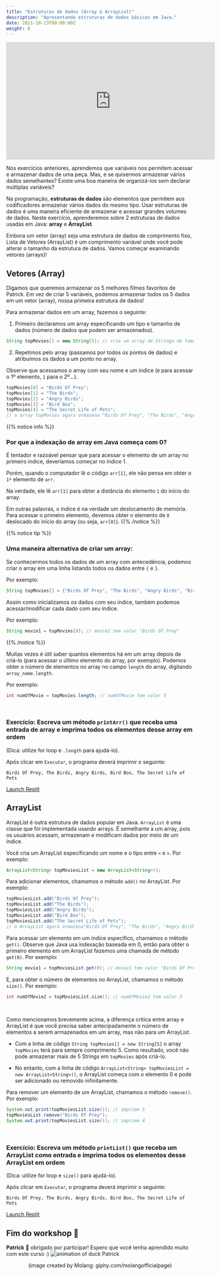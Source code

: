 ```yaml
---
title: "Estruturas de dados (Array & ArrayList)"
description: "Apresentando estruturas de dados básicas em Java."
date: 2021-10-13T00:00:00Z
weight: 8
---
```


<p style="text-align: center;"><iframe width="560" height="315" src="https://www.youtube.com/embed/x2hcvJjiH_g" frameborder="0" allow="accelerometer; autoplay; clipboard-write; encrypted-media; gyroscope; picture-in-picture" allowfullscreen></iframe></p>

Nos exercícios anteriores, aprendemos que variáveis ​​nos permitem acessar e armazenar dados de uma peça. Mas, e se quisermos armazenar vários dados semelhantes? Existe uma boa maneira de organizá-los sem declarar múltiplas variáveis?

Na programação, **estruturas de dados** são elementos que permitem aos codificadores armazenar vários dados do mesmo tipo. Usar estruturas de dados é uma maneira eficiente de armazenar e acessar grandes volumes de dados. Neste exercício, aprenderemos sobre 2 estruturas de dados usadas em Java: **array** e **ArrayList**.

Embora um vetor (array) seja uma estrutura de dados de comprimento fixo, Lista de Vetores (ArrayList) é um comprimento variável onde você pode alterar o tamanho da estrutura de dados. Vamos começar examinando vetores (arrays)!

## Vetores (Array)

Digamos que queremos armazenar os 5 melhores filmes favoritos de Patrick. Em vez de criar 5 variáveis, podemos armazenar todos os 5 dados em um vetor (array), nossa primeira estrutura de dados!

Para armazenar dados em um array, fazemos o seguinte:

1. Primeiro declaramos um array especificando um tipo e tamanho de dados (número de dados que podem ser armazenados).

```java
String topMovies[] = new String[5]; // crie um array de Strings de tamanho 5.
```

2. Repetimos pelo array (passamos por todos os pontos de dados) e atribuímos os dados a um ponto no array.

Observe que acessamos o array com seu nome e um índice (`0` para acessar o 1º elemento, `1` para o 2º...).
```java
topMovies[0] = "Birds Of Prey";
topMovies[1] = "The Birds";
topMovies[2] = "Angry Birds";
topMovies[3] = "Bird Box";
topMovies[4] = "The Secret Life of Pets";
// a array topMovies agora armazena "Birds Of Prey", "The Birds", "Angry Birds", "Bird Box", "The Secret Life of Pets" em ordem
```
{{% notice info %}}
### Por que a indexação de array em Java começa com 0?

É tentador e razoável pensar que para acessar o elemento de um array no primeiro índice, deveríamos começar no índice 1.

Porém, quando o computador lê o código `arr[1]`, ele não pensa em obter o `1º` elemento de `arr`.

Na verdade, ele lê `arr[1]` para obter a distância do elemento `1` do início do array.

Em outras palavras, o índice é na verdade um deslocamento de memória. Para acessar o primeiro elemento, devemos obter o elemento de `0` deslocado do início do array (ou seja, `arr[0]`).
{{% /notice %}}

{{% notice tip %}}
### Uma maneira alternativa de criar um array:
Se conhecermos todos os dados de um array com antecedência, podemos criar o array em uma linha listando todos os dados entre `{` e `}`.

Por exemplo:

```java
String topMovies[] = {"Birds Of Prey", "The Birds", "Angry Birds", "Bird Box", "The Secret Life of Pets"};
```

Assim como inicializamos os dados com seu índice, também podemos acessar/modificar cada dado com seu índice.

Por exemplo:

```java
String movie1 = topMovies[0]; // movie1 tem valor "Birds Of Prey"
```

{{% /notice %}}

Muitas vezes é útil saber quantos elementos há em um array depois de criá-lo (para acessar o último elemento do array, por exemplo). Podemos obter o número de elementos no array no campo `length` do array, digitando `array_name.length`.

Por exemplo:

```java
int numOfMovie = topMovies.length; // numOfMovie tem valor 5
```

<br/>

### Exercício: Escreva um método `printArr()` que receba uma entrada de array e imprima todos os elementos desse array em ordem
(Dica: utilize for loop e `.length` para ajudá-lo).

Após clicar em `Executar`, o programa deverá imprimir o seguinte:

```
Birds Of Prey, The Birds, Angry Birds, Bird Box, The Secret Life of Pets
```

<a class="my-2 mx-4 btn btn-info" href="https://replit.com/@nuevofoundation/JavaBasicsArray" target="_blank">Launch Replit</a>

## ArrayList

ArrayList é outra estrutura de dados popular em Java. `ArrayList` é uma classe que foi implementada usando arrays. É semelhante a um array, pois os usuários acessam, armazenam e modificam dados por meio de um índice.

Você cria um ArrayList especificando um nome e o tipo entre `<` e `>`.
Por exemplo:

```java
ArrayList<String> topMoviesList = new ArrayList<String>();
```

Para adicionar elementos, chamamos o método `add()` no ArrayList.
Por exemplo:

```java
topMoviesList.add("Birds Of Prey");
topMoviesList.add("The Birds");
topMoviesList.add("Angry Birds");
topMoviesList.add("Bird Box");
topMoviesList.add("The Secret Life of Pets");
// o ArrayList agora armazena"Birds Of Prey", "The Birds", "Angry Birds", "Bird Box", "The Secret Life of Pets" em ordem
```

Para acessar um elemento em um índice específico, chamamos o método `get()`. Observe que Java usa indexação baseada em 0, então para obter o primeiro elemento em um ArrayList fazemos uma chamada de método `get(0)`. 
Por exemplo:

```java
String movie1 = topMoviesList.get(0); // movie1 tem valor "Birds Of Prey"
```

E, para obter o número de elementos no ArrayList, chamamos o método `size()`.
Por exemplo:

```java
int numOfMovie2 = topMoviesList.size(); // numOfMovie2 tem valor 5
```

<br/>

Como mencionamos brevemente acima, a diferença crítica entre array e ArrayList é que você precisa saber antecipadamente o número de elementos a serem armazenados em um array, mas não para um ArrayList.

- Com a linha de código `String topMovies[] = new String[5]` o array `topMovies` terá para sempre comprimento 5. Como resultado, você não pode armazenar mais de 5 Strings em `topMovies` após criá-lo.

- No entanto, com a linha de código `ArrayList<String> topMoviesList = new ArrayList<String>()`, o ArrayList começa com o elemento 0 e pode ser adicionado ou removido infinitamente.

Para remover um elemento de um ArrayList, chamamos o método `remove()`.
Por exemplo:

```java
System.out.print(topMoviesList.size()); // imprime 5
topMoviesList.remove("Birds Of Prey");
System.out.print(topMoviesList.size()); // imprime 4
```

<br/>

### Exercício: Escreva um método `printList()` que receba um ArrayList como entrada e imprima todos os elementos desse ArrayList em ordem

(Dica: utilize for loop e `size()` para ajudá-lo).

Após clicar em `Executar`, o programa deverá imprimir o seguinte:

```
Birds Of Prey, The Birds, Angry Birds, Bird Box, The Secret Life of Pets
```

<a class="my-2 mx-4 btn btn-info" href="https://replit.com/@nuevofoundation/JavaBasicsList" target="_blank">Launch Replit</a>

## Fim do workshop 🐥

<b>Patrick</b> 🐥 obrigado por participar! Espero que você tenha aprendido muito com este curso :)
![animation of duck Patrick](https://media.giphy.com/media/l49JKwmJLChtS6d44/giphy.gif)

<p style="text-align: center;">(image created by Molang: giphy.com/molangofficialpage)</p>
